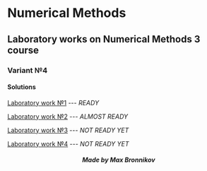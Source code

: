 # Numerical Methods
## Laboratory works on Numerical Methods 3 course

### Variant №4


#### Solutions

[Laboratory work №1](lab1) --- *READY*

[Laboratory work №2](lab2) --- *ALMOST READY*

[Laboratory work №3](lab3) --- *NOT READY YET*

[Laboratory work №4](lab4) --- *NOT READY YET*


##### <center> Made by Max Bronnikov </center>